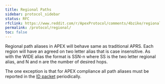 ```yaml
---
title: Regional Paths
sidebar: protocol_sidebar
status: RFC
rfclink: https://www.reddit.com/r/ApexProtocol/comments/4bzike/regional_path_aliases_rfc/
permalink: /protocol/regional/
toc: false
---
```


Regional path aliases in APEX will behave same as traditional APRS. Each region will have an agreed on two letter alias that is case insensitive. As with the WIDE alias the format is SSN-n where SS is the two letter regional alias, and N and n are the number of desired hops.

The one exception is that for APEX compliance all path aliases must be reported in the [ID packet](/paradigm/id/) periodically.
